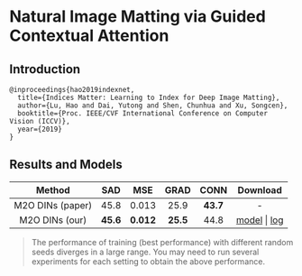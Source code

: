 # Natural Image Matting via Guided Contextual Attention

## Introduction

```
@inproceedings{hao2019indexnet,
  title={Indices Matter: Learning to Index for Deep Image Matting},
  author={Lu, Hao and Dai, Yutong and Shen, Chunhua and Xu, Songcen},
  booktitle={Proc. IEEE/CVF International Conference on Computer Vision (ICCV)},
  year={2019}
}
```

## Results and Models

|   Method   |  SAD  |  MSE   | GRAD  | CONN  | Download |
|:----------:|:-----:|:------:|:-----:|:-----:|:--------:|
|  M2O DINs (paper) | 45.8  | 0.013  | 25.9  | **43.7**  | - |
|  M2O DINs (our)   | **45.6**  | **0.012**  | **25.5**  | 44.8  | [model](TODO) \| [log](TODO) |

> The performance of training (best performance) with different random seeds diverges in a large range. You may need to run several experiments for each setting to obtain the above performance.
